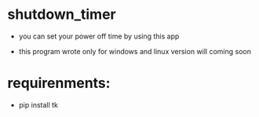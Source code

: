 # shutdown_timer
- you can set your power off time by using this app
+ this program wrote only for windows and linux version will coming soon
# requirenments:
- pip install tk
